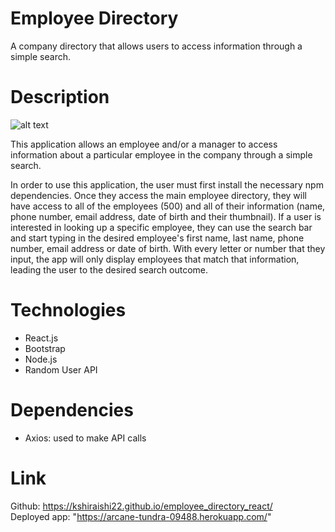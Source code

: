 # Employee Directory
A company directory that allows users to access information through a simple search.

# Description

![alt text](./public/gif/employee_directory.gif "Title")

This application allows an employee and/or a manager to access information about a particular employee in the company through a simple search.

In order to use this application, the user must first install the necessary npm dependencies. Once they access the main employee directory, they will have access to all of the employees (500) and all of their information (name, phone number, email address, date of birth and their thumbnail). If a user is interested in looking up a specific employee, they can use the search bar and start typing in the desired employee's first name, last name, phone number, email address or date of birth. With every letter or number that they input, the app will only display employees that match that information, leading the user to the desired search outcome. 

# Technologies
- React.js
- Bootstrap
- Node.js
- Random User API

# Dependencies
- Axios: used to make API calls

# Link
Github: https://kshiraishi22.github.io/employee_directory_react/  
Deployed app: "https://arcane-tundra-09488.herokuapp.com/"


